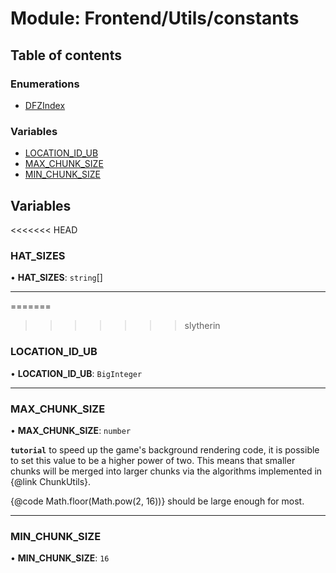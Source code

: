 # Module: Frontend/Utils/constants

## Table of contents

### Enumerations

- [DFZIndex](../enums/Frontend_Utils_constants.DFZIndex.md)

### Variables

- [LOCATION_ID_UB](Frontend_Utils_constants.md#location_id_ub)
- [MAX_CHUNK_SIZE](Frontend_Utils_constants.md#max_chunk_size)
- [MIN_CHUNK_SIZE](Frontend_Utils_constants.md#min_chunk_size)

## Variables

<<<<<<< HEAD
### HAT_SIZES

• **HAT_SIZES**: `string`[]

---

=======
>>>>>>> slytherin
### LOCATION_ID_UB

• **LOCATION_ID_UB**: `BigInteger`

---

### MAX_CHUNK_SIZE

• **MAX_CHUNK_SIZE**: `number`

**`tutorial`** to speed up the game's background rendering code, it is possible to set this value to
be a higher power of two. This means that smaller chunks will be merged into larger chunks via
the algorithms implemented in {@link ChunkUtils}.

{@code Math.floor(Math.pow(2, 16))} should be large enough for most.

---

### MIN_CHUNK_SIZE

• **MIN_CHUNK_SIZE**: `16`

